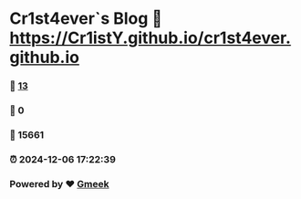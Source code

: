 # Cr1st4ever`s Blog :link: https://Cr1istY.github.io/cr1st4ever.github.io 
### :page_facing_up: [13](https://Cr1istY.github.io/cr1st4ever.github.io/tag.html) 
### :speech_balloon: 0 
### :hibiscus: 15661 
### :alarm_clock: 2024-12-06 17:22:39 
### Powered by :heart: [Gmeek](https://github.com/Meekdai/Gmeek)
